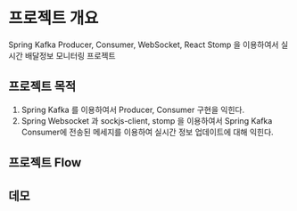 # 프로젝트 개요

Spring Kafka Producer, Consumer, WebSocket, React Stomp 을 이용하여서 실시간 배달정보
모니터링 프로젝트

## 프로젝트 목적

1. Spring Kafka 를 이용하여서 Producer, Consumer 구현을 익힌다.  
2. Spring Websocket 과 sockjs-client, stomp 을 이용하여서 Spring Kafka Consumer에 전송된 메세지를 이용하여 실시간 정보 업데이트에 대해 익힌다.

## 프로젝트 Flow

## 데모
